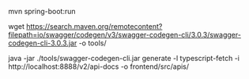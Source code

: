 mvn spring-boot:run

wget https://search.maven.org/remotecontent?filepath=io/swagger/codegen/v3/swagger-codegen-cli/3.0.3/swagger-codegen-cli-3.0.3.jar -o tools/

java -jar ./tools/swagger-codegen-cli.jar generate -l typescript-fetch -i http://localhost:8888/v2/api-docs -o frontend/src/apis/